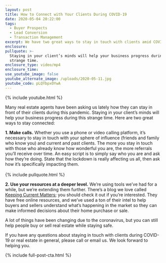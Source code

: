 ```yaml
---
layout: post
title: How to Connect with Your Clients During COVID-19
date: 2020-05-04 20:22:00
tags:
  - Buyer Prospects
  - Lead Conversion
  - Transaction Management
excerpt: We have two great ways to stay in touch with clients amid COVID-19.
enclosure:
pullquote: >-
  Staying in your client’s minds will help your business progress during this
  strange time.
enclosure_type: video/mp4
enclosure_time:
use_youtube_image: false
youtube_alternate_image: /uploads/2020-05-11.jpg
youtube_code: pLQYbpxOYwA
---
```


{% include youtube.html %}

Many real estate agents have been asking us lately how they can stay in front of their clients during this pandemic. Staying in your client’s minds will help your business progress during this strange time. Here are two great ways to stay connected:

**1\. Make calls.** Whether you use a phone or video calling platform, it’s necessary to stay in touch with your sphere of influence (friends and family who know you) and current and past clients. The more you stay in touch with those who already know how wonderful you are, the more referrals you’ll receive over time. An easy script is to simply say who you are and ask how they’re doing. State that the lockdown is really affecting us all, then ask how it’s specifically impacting them.&nbsp;<br>​​​​<br>{% include pullquote.html %}

**2\. Use your resources at a deeper level.** We’re using tools we’ve had for a while, but we’re extending them further. There’s a blog we love called [Keeping Current Matters](https://www.keepingcurrentmatters.com/blog/); you should check it out if you’re interested. They have free online resources, and we’ve used a ton of their intel to help buyers and sellers understand what’s happening in the market so they can make informed decisions about their home purchase or sale.&nbsp;

A lot of things have been changing due to the coronavirus, but you can still help people buy or sell real estate while staying safe.

If you have any questions about staying in touch with clients during COVID-19 or real estate in general, please call or email us. We look forward to helping you.

{% include full-post-cta.html %}